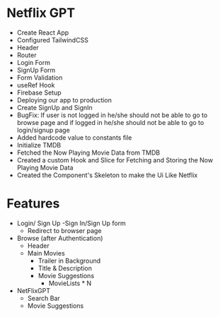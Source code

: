 # Netflix GPT

- Create React App
- Configured TailwindCSS
- Header
- Router
- Login Form
- SignUp Form
- Form Validation
- useRef Hook
- Firebase Setup
- Deploying our app to production
- Create SignUp and SignIn
- BugFix: If user is not logged in he/she should not be able to go to browse page and if logged in he/she should not be able to go to login/signup page
- Added hardcode value to constants file
- Initialize TMDB
- Fetched the Now Playing Movie Data from TMDB
- Created a custom Hook and Slice for Fetching and Storing the Now Playing Movie Data
- Created the Component's Skeleton to make the Ui Like Netflix



# Features
- Login/ Sign Up
    -Sign In/Sign Up form
    - Redirect to browser page
- Browse (after Authentication)
    - Header
    - Main Movies
        - Trailer in Background
        - Title & Description
        - Movie Suggestions
            - MovieLists * N
- NetFlixGPT
    - Search Bar
    - Movie Suggestions